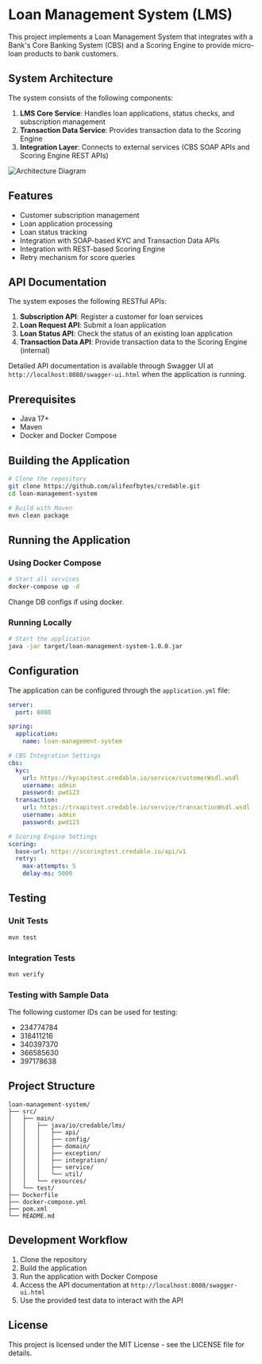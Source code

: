 # Loan Management System (LMS)

This project implements a Loan Management System that integrates with a Bank's Core Banking System (CBS) and a Scoring Engine to provide micro-loan products to bank customers.

## System Architecture

The system consists of the following components:

1. **LMS Core Service**: Handles loan applications, status checks, and subscription management
2. **Transaction Data Service**: Provides transaction data to the Scoring Engine
3. **Integration Layer**: Connects to external services (CBS SOAP APIs and Scoring Engine REST APIs)

![Architecture Diagram](https://via.placeholder.com/800x400)

## Features

- Customer subscription management
- Loan application processing
- Loan status tracking
- Integration with SOAP-based KYC and Transaction Data APIs
- Integration with REST-based Scoring Engine
- Retry mechanism for score queries

## API Documentation

The system exposes the following RESTful APIs:

1. **Subscription API**: Register a customer for loan services
2. **Loan Request API**: Submit a loan application
3. **Loan Status API**: Check the status of an existing loan application
4. **Transaction Data API**: Provide transaction data to the Scoring Engine (internal)

Detailed API documentation is available through Swagger UI at `http://localhost:8080/swagger-ui.html` when the application is running.

## Prerequisites

- Java 17+
- Maven
- Docker and Docker Compose

## Building the Application

```bash
# Clone the repository
git clone https://github.com/alifeofbytes/credable.git
cd loan-management-system

# Build with Maven
mvn clean package
```

## Running the Application

### Using Docker Compose

```bash
# Start all services
docker-compose up -d
```

Change DB configs if using docker.

### Running Locally

```bash
# Start the application
java -jar target/loan-management-system-1.0.0.jar
```

## Configuration

The application can be configured through the `application.yml` file:

```yaml
server:
  port: 8080

spring:
  application:
    name: loan-management-system

# CBS Integration Settings
cbs:
  kyc:
    url: https://kycapitest.credable.io/service/customerWsdl.wsdl
    username: admin
    password: pwd123
  transaction:
    url: https://trxapitest.credable.io/service/transactionWsdl.wsdl
    username: admin
    password: pwd123

# Scoring Engine Settings
scoring:
  base-url: https://scoringtest.credable.io/api/v1
  retry:
    max-attempts: 5
    delay-ms: 5000
```

## Testing

### Unit Tests

```bash
mvn test
```

### Integration Tests

```bash
mvn verify
```

### Testing with Sample Data

The following customer IDs can be used for testing:
- 234774784
- 318411216
- 340397370
- 366585630
- 397178638

## Project Structure

```
loan-management-system/
├── src/
│   ├── main/
│   │   ├── java/io/credable/lms/
│   │   │   ├── api/
│   │   │   ├── config/
│   │   │   ├── domain/
│   │   │   ├── exception/
│   │   │   ├── integration/
│   │   │   ├── service/
│   │   │   └── util/
│   │   └── resources/
│   └── test/
├── Dockerfile
├── docker-compose.yml
├── pom.xml
└── README.md
```

## Development Workflow

1. Clone the repository
2. Build the application
3. Run the application with Docker Compose
4. Access the API documentation at `http://localhost:8080/swagger-ui.html`
5. Use the provided test data to interact with the API

## License

This project is licensed under the MIT License - see the LICENSE file for details.